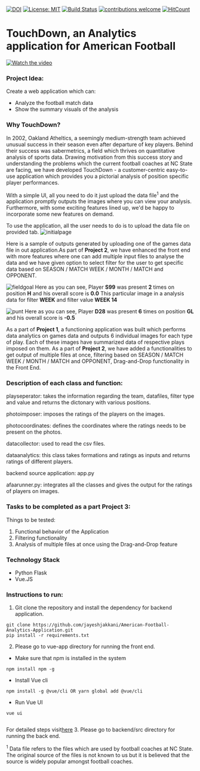 [![DOI](https://zenodo.org/badge/299747834.svg)](https://zenodo.org/badge/latestdoi/299747834)
[![License: MIT](https://img.shields.io/badge/License-MIT-yellow.svg)](https://opensource.org/licenses/MIT)
[![Build Status](https://travis-ci.org/jayeshjakkani/American-Football-Analytics-Application.svg?branch=master)](https://travis-ci.org/jayeshjakkani/American-Football-Analytics-Application)
[![contributions welcome](https://img.shields.io/badge/contributions-welcome-brightgreen.svg?style=flat)](https://github.com/himol7/American-Football-Analytics-Application/issues)
[![HitCount](http://hits.dwyl.com/himol7/https://githubcom/himol7/American-Football-Analytics-Application.svg)](http://hits.dwyl.com/himol7/https://githubcom/himol7/American-Football-Analytics-Application)

# TouchDown, an Analytics application for American Football

[![Watch the video](/logo/icon.png)](https://www.youtube.com/watch?v=5O6O2h10K-g)

### Project Idea:

Create a web application which can:
* Analyze the football match data
* Show the summary visuals of the analysis

### Why TouchDown?
In 2002, Oakland Atheltics, a seemingly medium-strength team achieved unusual success in their season even after departure of key players. Behind their success was sabermetrics, a field which thrives on quantitative analysis of sports data. Drawing motivation from this success story and understanding the problems which the current football coaches at NC State are facing, we have developed TouchDown - a customer-centric easy-to-use application which provides you a pictorial analysis of position specific player performances.

With a simple UI, all you need to do it just upload the data file<sup>1</sup> and the application promptly outputs the images where you can view your analysis. Furthermore, with some exciting features lined up, we'd be happy to incorporate some new features on demand.

To use the application, all the user needs to do is to upload the data file on provided tab.
![initialpage](images/frontpage_new.png)

Here is a sample of outputs generated by uploading one of the games data file in out application.As part of **Project 2**, we have enhanced the front end with more features where one can add multiple input files to analyse the data and we have given option to select filter for the user to get specific data based on SEASON / MATCH WEEK / MONTH / MATCH and OPPONENT. 

![fieldgoal](images/field_new.png)
Here as you can see, Player **S99** was present **2** times on position **H** and his overall score is **0.0**
This particular image in a analysis data for filter **WEEK** and filter value **WEEK 14**

![punt](images/punt_new.png)
Here as you can see, Player **D28** was present **6** times on position **GL** and his overall score is **-0.5**

As a part of **Project 1**, a functioning application was built which performs data analytics on games data and outputs 6 individual images for each type of play. Each of these images have summarized data of respective plays imposed on them.
As a part of **Project 2**, we have added a functionalities to get output of multiple files at once, filtering based on SEASON / MATCH WEEK / MONTH / MATCH and OPPONENT, Drag-and-Drop functionality in the Front End.

### Description of each class and function:
playseperator: takes the information regarding the team, datafiles, filter type and value and returns the dictonary with various positions.

photoimposer: imposes the ratings of the players on the images.

photocoordinates: defines the coordinates where the ratings needs to be present on the photos.

datacollector: used to read the csv files.

dataanalytics: this class takes formations and ratings as inputs and returns ratings of different players.

backend source application: app.py

afaarunner.py: integrates all the classes and gives the output for the ratings of players on images.

### Tasks to be completed as a part Project 3:

Things to be tested:
1. Functional behavior of the Application
2. Filtering functionality
3. Analysis of multiple files at once using the Drag-and-Drop feature

### Technology Stack
* Python Flask
* Vue.JS


### Instructions to run:
1. Git clone the repository and install the dependency for backend application.
```
git clone https://github.com/jayeshjakkani/American-Football-Analytics-Application.git
pip install -r requirements.txt
```
2. Please go to vue-app directory for running the front end.
* Make sure that npm is installed in the system
```
npm install npm -g  
```
* Install Vue cli
```
npm install -g @vue/cli OR yarn global add @vue/cli
```
* Run Vue UI
```
vue ui
 
```
For detailed steps visit[here](https://www.telerik.com/blogs/creating-and-managing-vue-projects-with-vue-ui)
3. Please go to backend/src directory for running the back end.

<sup>1</sup> Data file refers to the files which are used by football coaches at NC State. The original source of the files is not known to us but it is believed that the source is widely popular amongst football coaches.
